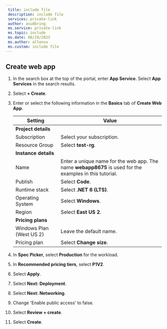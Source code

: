 ```yaml
---
 title: include file
 description: include file
 services: private-link
 author: asudbring
 ms.service: private-link
 ms.topic: include
 ms.date: 08/29/2023
 ms.author: allensu
 ms.custom: include file
---
```


## Create web app

1. In the search box at the top of the portal, enter **App Service**. Select **App Services** in the search results.

2. Select **+ Create**.

3. Enter or select the following information in the **Basics** tab of **Create Web App**.

    | Setting | Value |
    | ------- | ----- |
    | **Project details** |   |
    | Subscription | Select your subscription. |
    | Resource Group | Select **test-rg**. |
    | **Instance details** |   |
    | Name | Enter a unique name for the web app. The name **webapp8675** is used for the examples in this tutorial. |
    | Publish | Select **Code**. |
    | Runtime stack | Select **.NET 6 (LTS)**. |
    | Operating System | Select **Windows**. |
    | Region | Select **East US 2**. |
    | **Pricing plans** |   |
    | Windows Plan (West US 2) | Leave the default name. |
    | Pricing plan | Select **Change size**. |
    
4. In **Spec Picker**, select **Production** for the workload.

5. In **Recommended pricing tiers**, select **P1V2**.

6. Select **Apply**.

7. Select **Next: Deployment**.

8. Select **Next: Networking**.

9. Change 'Enable public access' to false.

10. Select **Review + create**.

11. Select **Create**.
